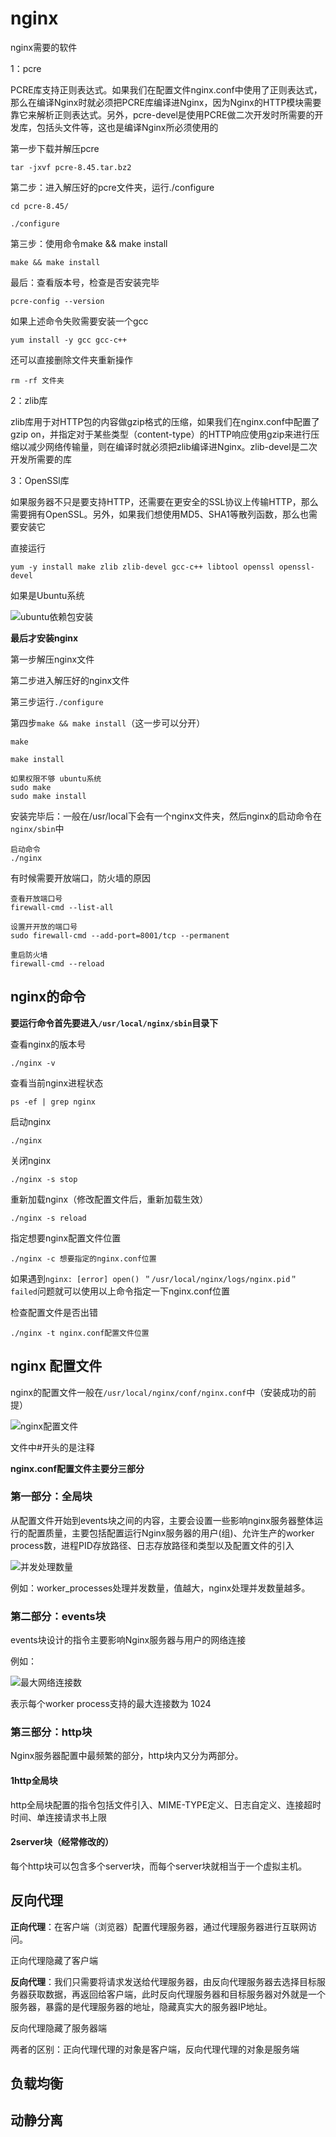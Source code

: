 # nginx

nginx需要的软件

1：pcre

PCRE库支持正则表达式。如果我们在配置文件nginx.conf中使用了正则表达式，那么在编译Nginx时就必须把PCRE库编译进Nginx，因为Nginx的HTTP模块需要靠它来解析正则表达式。另外，pcre-devel是使用PCRE做二次开发时所需要的开发库，包括头文件等，这也是编译Nginx所必须使用的

第一步下载并解压pcre

```
tar -jxvf pcre-8.45.tar.bz2
```

第二步：进入解压好的pcre文件夹，运行./configure

```
cd pcre-8.45/

./configure
```

第三步：使用命令make && make install

```
make && make install
```

最后：查看版本号，检查是否安装完毕

```
pcre-config --version
```



如果上述命令失败需要安装一个gcc

```
yum install -y gcc gcc-c++
```

还可以直接删除文件夹重新操作

```
rm -rf 文件夹
```





2：zlib库

zlib库用于对HTTP包的内容做gzip格式的压缩，如果我们在nginx.conf中配置了gzip on，并指定对于某些类型（content-type）的HTTP响应使用gzip来进行压缩以减少网络传输量，则在编译时就必须把zlib编译进Nginx。zlib-devel是二次开发所需要的库

3：OpenSSl库

如果服务器不只是要支持HTTP，还需要在更安全的SSL协议上传输HTTP，那么需要拥有OpenSSL。另外，如果我们想使用MD5、SHA1等散列函数，那么也需要安装它

直接运行

```
yum -y install make zlib zlib-devel gcc-c++ libtool openssl openssl-devel
```

如果是Ubuntu系统

![ubuntu依赖包安装](../../前端图片/nginx/ubuntu依赖包安装.png)



**最后才安装nginx**

第一步解压nginx文件

第二步进入解压好的nginx文件

第三步运行`./configure`

第四步`make && make install`（这一步可以分开）

```
make

make install

如果权限不够 ubuntu系统
sudo make
sudo make install
```



安装完毕后：一般在/usr/local下会有一个nginx文件夹，然后nginx的启动命令在`nginx/sbin`中

```
启动命令
./nginx
```

有时候需要开放端口，防火墙的原因

```
查看开放端口号
firewall-cmd --list-all

设置开开放的端口号
sudo firewall-cmd --add-port=8001/tcp --permanent

重启防火墙
firewall-cmd --reload
```

## nginx的命令

**要运行命令首先要进入`/usr/local/nginx/sbin`目录下**

查看nginx的版本号

```
./nginx -v
```



查看当前nginx进程状态

```
ps -ef | grep nginx
```



启动nginx

```
./nginx
```



关闭nginx

```
./nginx -s stop
```



重新加载nginx（修改配置文件后，重新加载生效）

```
./nginx -s reload
```



指定想要nginx配置文件位置

```
./nginx -c 想要指定的nginx.conf位置
```

如果遇到`nginx: [error] open() ＂/usr/local/nginx/logs/nginx.pid＂ failed`问题就可以使用以上命令指定一下nginx.conf位置



检查配置文件是否出错

```
./nginx -t nginx.conf配置文件位置
```







## nginx 配置文件

nginx的配置文件一般在`/usr/local/nginx/conf/nginx.conf`中（安装成功的前提）

![nginx配置文件](../../前端图片/nginx/nginx配置文件.png)



文件中#开头的是注释

**nginx.conf配置文件主要分三部分**

### 第一部分：全局块

从配置文件开始到events块之间的内容，主要会设置一些影响nginx服务器整体运行的配置质量，主要包括配置运行Nginx服务器的用户(组)、允许生产的worker process数，进程PID存放路径、日志存放路径和类型以及配置文件的引入

![并发处理数量](../../前端图片/nginx/并发处理数量.png)

例如：worker_processes处理并发数量，值越大，nginx处理并发数量越多。



### 第二部分：events块

events块设计的指令主要影响Nginx服务器与用户的网络连接

例如：

![最大网络连接数](../../前端图片/nginx/最大网络连接数.png)

表示每个worker process支持的最大连接数为 1024



### **第三部分：http块**

Nginx服务器配置中最频繁的部分，http块内又分为两部分。

#### 1http全局块

http全局块配置的指令包括文件引入、MIME-TYPE定义、日志自定义、连接超时时间、单连接请求书上限

#### 2server块（经常修改的）

每个http块可以包含多个server块，而每个server块就相当于一个虚拟主机。

## 反向代理

**正向代理**：在客户端（浏览器）配置代理服务器，通过代理服务器进行互联网访问。

 正向代理隐藏了客户端

**反向代理**：我们只需要将请求发送给代理服务器，由反向代理服务器去选择目标服务器获取数据，再返回给客户端，此时反向代理服务器和目标服务器对外就是一个服务器，暴露的是代理服务器的地址，隐藏真实大的服务器IP地址。

反向代理隐藏了服务器端



两者的区别：正向代理代理的对象是客户端，反向代理代理的对象是服务端

## 负载均衡

## 动静分离

